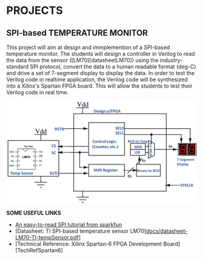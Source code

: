 # PROJECTS

## SPI-based TEMPERATURE MONITOR

This project will aim at design and immplemention of a SPI-based temperature monitor. The students will design a controller in Verilog to read the data from the sensor ([LM70][datasheetLM70]) using the industry-standard SPI protocol, convert the data to a human readable format (deg-C) and drive a set of 7-segment display to display the data. In order to test the Verilog code in realtime application, the Verilog code will be synthesized into a Xilinx's Spartan FPGA board. This will allow the students to test their Verilog code in real time.

![Temperature Monitor Block Diagram](docs/tempMonitor-blockDiag-v1-0322.png)

**SOME USEFUL LINKS**

- [An easy-to-read SPI tutorial from sparkfun](https://learn.sparkfun.com/tutorials/serial-peripheral-interface-spi)
- [Datasheet: TI SPI-based temperature sensor LM70][docs/datasheet-LM70-TI-tempSensor.pdf](https://github.com/Aman-Pani/PROJECTS/blob/main/docs/datasheet-LM70-TI-tempSensor.pdf)]
- [Technical Reference: Xilinx Spartan-6 FPGA Development Board][TechRefSpartan6]

